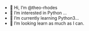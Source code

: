 - 👋 Hi, I’m @theo-rhodes
- 👀 I’m interested in Python ...
- 🌱 I’m currently learning Python3...
- 💞️ I’m looking learn as much as I can.
